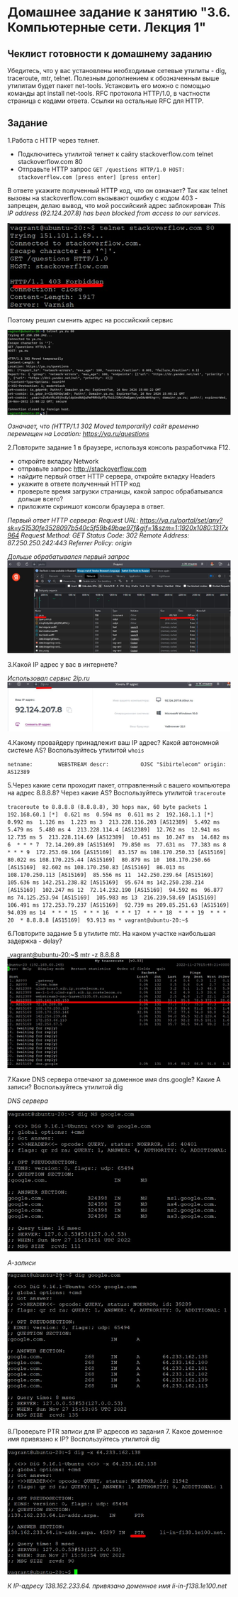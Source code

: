 # Домашнее задание к занятию "3.6. Компьютерные сети. Лекция 1"

## Чеклист готовности к домашнему заданию

Убедитесь, что у вас установлены необходимые сетевые утилиты - dig, traceroute, mtr, telnet.
Полезным дополнением к обозначенным выше утилитам будет пакет net-tools. Установить его можно с помощью команды apt install net-tools.
RFC протокола HTTP/1.0, в частности страница с кодами ответа.
Ссылки на остальные RFC для HTTP.

## Задание

1.Работа c HTTP через телнет.
* Подключитесь утилитой телнет к сайту stackoverflow.com telnet stackoverflow.com 80
* Отправьте HTTP запрос
`GET /questions HTTP/1.0
HOST: stackoverflow.com
[press enter]
[press enter]`

В ответе укажите полученный HTTP код, что он означает?
Так как telnet вызовы на stackoverflow.com вызывают ошибку с кодом 403 - запрещен, делаю вывод, что мой российский адрес заблокирован
_This IP address (92.124.207.8) has been blocked from access to our services._

![](images/telnet0.jpg)

Поэтому решил сменить адрес на российский сервис

![](images/telnet.jpg)

_Означает, что (HTTP/1.1 302 Moved temporarily) сайт временно перемещен на Location: https://ya.ru/questions_

2.Повторите задание 1 в браузере, используя консоль разработчика F12.
* откройте вкладку Network
* отправьте запрос http://stackoverflow.com
* найдите первый ответ HTTP сервера, откройте вкладку Headers
* укажите в ответе полученный HTTP код
* проверьте время загрузки страницы, какой запрос обрабатывался дольше всего?
* приложите скриншот консоли браузера в ответ.

_Первый ответ HTTP сервера:
Request URL: https://ya.ru/portal/set/any?sk=y51530fe3528097b540c5f59b49bae97f&gif=1&szm=1:1920x1080:1317x964
Request Method: GET
Status Code: 302 
Remote Address: 87.250.250.242:443
Referrer Policy: origin_

_Дольше обрабатывался первый запрос_
![](images/yaru.jpg)

3.Какой IP адрес у вас в интернете?

_Использовал сервис 2ip.ru_
![](images/IP.jpg)

4.Какому провайдеру принадлежит ваш IP адрес? Какой автономной системе AS? Воспользуйтесь утилитой `whois`

`netname:        WEBSTREAM
descr:          OJSC "Sibirtelecom"
origin:         AS12389`

5.Через какие сети проходит пакет, отправленный с вашего компьютера на адрес 8.8.8.8? Через какие AS? Воспользуйтесь утилитой `traceroute`

`traceroute to 8.8.8.8 (8.8.8.8), 30 hops max, 60 byte packets
 1  192.168.60.1 [*]  0.621 ms  0.594 ms  0.611 ms
 2  192.168.1.1 [*]  0.992 ms  1.126 ms  1.223 ms
 3  213.228.116.203 [AS12389]  5.492 ms  5.479 ms  5.480 ms
 4  213.228.114.4 [AS12389]  12.762 ms  12.941 ms  12.735 ms
 5  213.228.114.69 [AS12389]  10.451 ms  10.247 ms  14.682 ms
 6  * * *
 7  72.14.209.89 [AS15169]  79.850 ms  77.631 ms  77.383 ms
 8  * * *
 9  172.253.69.166 [AS15169]  83.157 ms 108.170.250.33 [AS15169]  80.022 ms 108.170.225.44 [AS15169]  80.879 ms
10  108.170.250.66 [AS15169]  82.602 ms 108.170.250.83 [AS15169]  86.013 ms 108.170.250.113 [AS15169]  85.556 ms
11  142.250.239.64 [AS15169]  105.636 ms 142.251.238.82 [AS15169]  95.674 ms 142.250.238.214 [AS15169]  102.247 ms
12  72.14.232.190 [AS15169]  94.592 ms  96.877 ms 74.125.253.94 [AS15169]  105.983 ms
13  216.239.58.69 [AS15169]  106.491 ms 172.253.79.237 [AS15169]  92.739 ms 209.85.251.63 [AS15169]  94.039 ms
14  * * *
15  * * *
16  * * *
17  * * *
18  * * *
19  * * *
20  * 8.8.8.8 [AS15169]  93.913 ms *
vagrant@ubuntu-20:~$
`

6.Повторите задание 5 в утилите mtr. На каком участке наибольшая задержка - delay?

_vagrant@ubuntu-20:~$ mtr -z 8.8.8.8
![](images/mtr.jpg)

7.Какие DNS сервера отвечают за доменное имя dns.google? Какие A записи? Воспользуйтесь утилитой dig

_DNS сервера_

![](images/dns.jpg)

_А-записи_

![](images/dnsa.jpg)

8.Проверьте PTR записи для IP адресов из задания 7. Какое доменное имя привязано к IP? Воспользуйтесь утилитой dig

![](images/ptr.jpg)

_К IP-адресу 138.162.233.64. привязано доменное имя  li-in-f138.1e100.net_